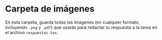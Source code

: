 # Carpeta de imágenes

En esta carpeta, guarda todas las imágenes (en cualquier formato,
incluyendo `.png` y `.pdf`) que usarás para redactar tu respuesta a la
tarea en el archivo `respuestas.tex`.
